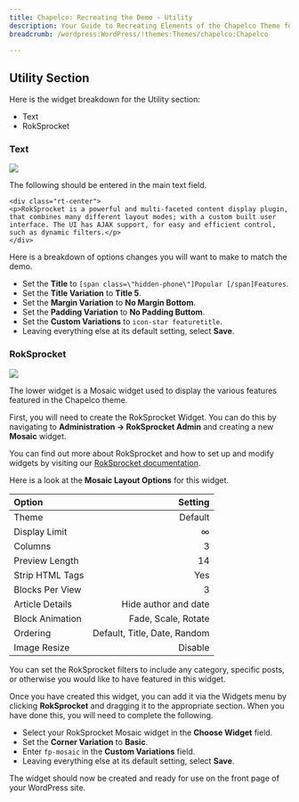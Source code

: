 ```yaml
---
title: Chapelco: Recreating the Demo - Utility
description: Your Guide to Recreating Elements of the Chapelco Theme for WordPress
breadcrumb: /wordpress:WordPress/!themes:Themes/chapelco:Chapelco

---
```


Utility Section
-----

Here is the widget breakdown for the Utility section:

* Text
* RokSprocket

### Text

![][demo]

The following should be entered in the main text field.

~~~
<div class="rt-center">
<p>RokSprocket is a powerful and multi-faceted content display plugin, that combines many different layout modes; with a custom built user interface. The UI has AJAX support, for easy and efficient control, such as dynamic filters.</p>
</div>
~~~

Here is a breakdown of options changes you will want to make to match the demo.

* Set the **Title** to `[span class=\"hidden-phone\"]Popular [/span]Features`.
* Set the **Title Variation** to **Title 5**.
* Set the **Margin Variation** to **No Margin Bottom**.
* Set the **Padding Variation** to **No Padding Buttom**.
* Set the **Custom Variations** to `icon-star featuretitle`.
* Leaving everything else at its default setting, select **Save**.

### RokSprocket

![][demo2]

The lower widget is a Mosaic widget used to display the various features featured in the Chapelco theme.

First, you will need to create the RokSprocket Widget. You can do this by navigating to **Administration -> RokSprocket Admin** and creating a new **Mosaic** widget.

You can find out more about RokSprocket and how to set up and modify widgets by visiting our [RokSprocket documentation](../../plugins/roksprocket/).

Here is a look at the **Mosaic Layout Options** for this widget.

| Option          |                      Setting |  
| :-------------- | ---------------------------: |  
| Theme           |                      Default |  
| Display Limit   |                            ∞ |  
| Columns         |                            3 |  
| Preview Length  |                           14 |  
| Strip HTML Tags |                          Yes |  
| Blocks Per View |                            3 |  
| Article Details |         Hide author and date |  
| Block Animation |          Fade, Scale, Rotate |  
| Ordering        | Default, Title, Date, Random |  
| Image Resize    |                      Disable |  

You can set the RokSprocket filters to include any category, specific posts, or otherwise you would like to have featured in this widget.

Once you have created this widget, you can add it via the Widgets menu by clicking **RokSprocket** and dragging it to the appropriate section. When you have done this, you will need to complete the following.

* Select your RokSprocket Mosaic widget in the **Choose Widget** field.
* Set the **Corner Variation** to **Basic**.
* Enter `fp-mosaic` in the **Custom Variations** field.
* Leaving everything else at its default setting, select **Save**.

The widget should now be created and ready for use on the front page of your WordPress site.

[demo]: assets/demo_3.jpeg
[demo2]: assets/demo_4.jpeg
